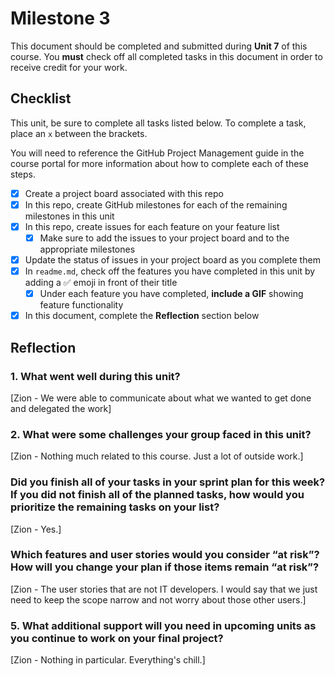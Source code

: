 # Milestone 3

This document should be completed and submitted during **Unit 7** of this course. You **must** check off all completed tasks in this document in order to receive credit for your work.

## Checklist

This unit, be sure to complete all tasks listed below. To complete a task, place an `x` between the brackets.

You will need to reference the GitHub Project Management guide in the course portal for more information about how to complete each of these steps.

- [X] Create a project board associated with this repo
- [X] In this repo, create GitHub milestones for each of the remaining milestones in this unit
- [X] In this repo, create issues for each feature on your feature list
  - [X] Make sure to add the issues to your project board and to the appropriate milestones
- [X] Update the status of issues in your project board as you complete them
- [X] In `readme.md`, check off the features you have completed in this unit by adding a ✅ emoji in front of their title
  - [X] Under each feature you have completed, **include a GIF** showing feature functionality
- [X] In this document, complete the **Reflection** section below

## Reflection

### 1. What went well during this unit?

[Zion - We were able to communicate about what we wanted to get done and delegated the work]
### 2. What were some challenges your group faced in this unit?

[Zion - Nothing much related to this course. Just a lot of outside work.]
### Did you finish all of your tasks in your sprint plan for this week? If you did not finish all of the planned tasks, how would you prioritize the remaining tasks on your list?

[Zion - Yes.]
### Which features and user stories would you consider “at risk”? How will you change your plan if those items remain “at risk”?

[Zion - The user stories that are not IT developers. I would say that we just need to keep the scope narrow and not worry about those other users.]
### 5. What additional support will you need in upcoming units as you continue to work on your final project?

[Zion - Nothing in particular. Everything's chill.]
